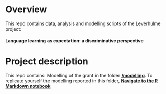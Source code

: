 # Overview
This repo contains data, analysis and modelling scripts of the Leverhulme project: 
#### Language learning as expectation: a discriminative perspective ####

# Project description
This repo contains: 
Modelling of the grant in the folder **[/modelling](https://github.com/n400peanuts/leverhulmeNDL/tree/master/modelling)**. 
To replicate yourself the modelling reported in this folder, **[Navigate to the R Markdown notebook](https://github.com/n400peanuts/leverhulmeNDL/blob/master/modelling/modellingGrant_strand1.Rmd)** 
